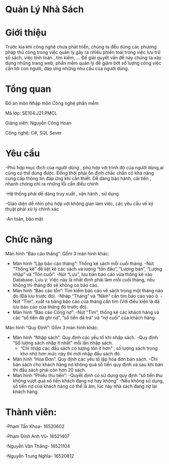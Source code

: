 # Quản Lý Nhà Sách
# Giới thiệu
Trước kia khi công nghệ chưa phát triển, chúng ta đều dùng các phương pháp thủ công trong việc quản lý gây ra nhiều phiền toái trong việc lưu trữ sổ sách, việc tính toán , tìm kiếm, ... Để giải quyết vấn đề này chúng ta xây dựng những trang web, phần mềm quản lý để giảm bớt số lượng công việc cần tới con người, đáp ứng những nhu cầu của người dùng.

# Tổng quan
Đồ án môn Nhập môn Công nghệ phần mềm

Mã lớp: SE104.J21.PMCL

Giảng viên: Nguyễn Công Hoan

Công nghệ: C#, SQL Sever
# Yêu cầu
-Phù hợp mục đích của người dùng , phù hợp với trình độ của người dùng,ai cũng có thể dùng được. Đồng thời phải ổn định chắc chắn có khả năng cung cấp thông tin đáp ứng khi cần thiết. Dễ dàng bảo hành, cải tiến , nhanh chóng chỉ ra những lỗi cần điều chỉnh

-Hệ thống phải dễ dàng truy xuất , vận hành , sử dụng

-Giao diện dễ nhìn phù hợp với không gian làm việc, các yêu cầu về kỹ thuật phải xử lý chính xác

-An toàn, bảo mật

# Chức năng
Màn hình “Báo cáo tháng”: Gồm 3 màn hình khác:
  * Màn hình “Lập báo cáo tháng”: Thống kê sách mỗi cuối tháng.
    -Nút “Thống kê” để liệt kê các sách và lượng “tồn đầu”, “Lượng bán”, “Lượng nhập” và “Tồn cuối”.
    -Nút “Lưu”, lưu bản báo cáo vừa thống kê vào Database. Lưu ý: Việc này là nhất định phải làm mỗi cuối tháng, nếu không thì tháng đó     sẽ không có báo cáo.
  * Màn hình “Báo cáo tồn”: Tìm kiếm báo cáo về sách trong một tháng nào đó (Đã lưu trước đó).
    -Nhập “Tháng” và “Năm” cần tìm báo cáo vào ô.
    -Nút “Tìm”, xuất ra bảng báo cáo của tháng cần tìm (Với điều kiện là đã lưu báo cáo của tháng đó trước đó).
  * Màn hình “Báo cáo Công nợ”: 
    -Nút “Tìm”, thống kê các khách hàng và các “số tiền đã ghi nợ”, “số tiền đã trả” và “nợ cuối” của khách hàng.

Màn hình “Quy Định”: Gồm 3 màn hình khác:
  * Màn hình “Nhập sách”: Quy định các yếu tố khi nhập sách.
    -Quy định “Số lượng sách nhập ít nhất” mỗi lần nhập sách.
    - “Chỉ nhập các đầu sách có lượng tồn ít hơn” , số lượng sách trong kho nhỏ hơn mức này thì mới nhập đầu sách đó.
  * Màn hình “Hóa Đơn”: Quy định các yếu tố lập hóa đơn bán sách.
    -Chỉ bán sách cho khách hàng nợ không quá số tiền quy định và sau khi bán thì đầu sách phải còn hơn 20 sách.
  * Màn hình “Phiếu thu tiền”: 
    -Quyết định có sử dụng quy định “số tiền thu không vượt quá số tiền khách đang nợ hay không”
    -Nếu không sử dụng, số tiền nợ của khách hàng có thể là âm, lúc này nhà sách đang nợ lại khách hàng.

# Thành viên:
-Phạm Tấn Khoa- 16520602

-Phạm Đình Anh Vũ- 16521407

-Nguyễn Văn Thắng- 16521104

-Nguyễn Trung Nghĩa- 16520812
